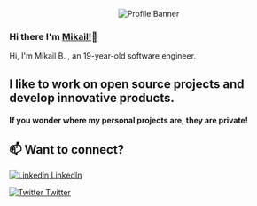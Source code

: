 
<p align="center"><img alt="Profile Banner" src="https://i.imgur.com/1xgMGkX.png"></p>

### Hi there I'm [Mikail!]()👋
Hi, I'm Mikail B. , an 19-year-old software engineer.

I like to work on open source projects and develop innovative products.<br>
---
#### If you wonder where my personal projects are, they are private! 

## 📫 Want to connect? 
[![Linkedin](https://i.stack.imgur.com/gVE0j.png) LinkedIn](https://www.linkedin.com/in/mikailb/) 

[![Twitter](https://img.icons8.com/fluency/15/000000/twitter.png) Twitter](https://twitter.com/MikailDev)
<!--
Here are some ideas to get you started:
- 🤔 I’m looking for help with ...
- 💬 Ask me about ...
- 📫 How to reach me: ...
- 😄 Pronouns: ...
- ⚡ Fun fact: ...
-->
